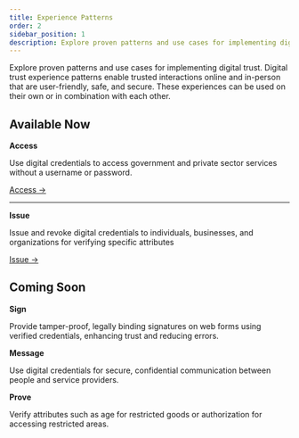 ```yaml
---
title: Experience Patterns
order: 2
sidebar_position: 1
description: Explore proven patterns and use cases for implementing digital trust.
---
```


Explore proven patterns and use cases for implementing digital trust. Digital trust experience patterns enable trusted interactions online and in-person that are user-friendly, safe, and secure. These experiences can be used on their own or in combination with each other.

## Available Now

**Access**

Use digital credentials to access government and private sector services without a username or password.

[Access →](https://bcgov.github.io/digital-trust-toolkit/docs/experience-patterns/access_pattern)

___

**Issue**

Issue and revoke digital credentials to individuals, businesses, and organizations for verifying specific attributes

[Issue →](https://bcgov.github.io/digital-trust-toolkit/docs/experience-patterns/Issuance_pattern)

## Coming Soon

**Sign**

Provide tamper-proof, legally binding signatures on web forms using verified credentials, enhancing trust and reducing errors.

**Message**

Use digital credentials for secure, confidential communication between people and service providers.

**Prove**

Verify attributes such as age for restricted goods or authorization for accessing restricted areas.
